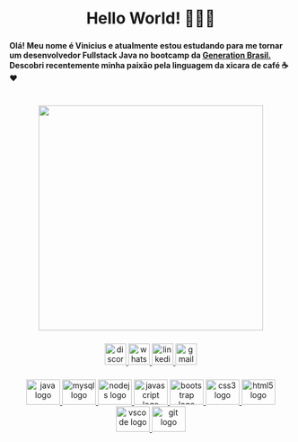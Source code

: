 <h1 align="center">Hello World! ✌🏽✨</h1>

###

<h4 align="left">Olá! Meu nome é Vinicius e atualmente estou estudando para me tornar um desenvolvedor Fullstack Java no bootcamp da <a href="https://brazil.generation.org/"> Generation Brasil.</a> Descobri recentemente minha paixão pela linguagem da xicara de café ☕❤</h4>

###

<br clear="both">

<div align="center">
  <img height="400" src="https://www.careerguide.com/career/wp-content/uploads/2021/05/programming-1.gif"  />
</div>

###



###

<div align="center">
  <a href="https://discord.com/channels/Vinisilvax#5006"><img src="https://img.shields.io/static/v1?message=Discord&logo=discord&label=&color=7289DA&logoColor=white&labelColor=&style=for-the-badge" height="38" alt="discord logo"  />
  <a href="https://wa.me/5511990244686"><img src="https://img.shields.io/static/v1?message=Whatsapp&logo=whatsapp&label=&color=25D366&logoColor=white&labelColor=&style=for-the-badge" height="38" alt="whatsapp logo"  />
  <a href="https://www.linkedin.com/in/vinicius-s-98934a13b/ target="_blank"><img src="https://img.shields.io/static/v1?message=LinkedIn&logo=linkedin&label=&color=0077B5&logoColor=white&labelColor=&style=for-the-badge" height="38" alt="linkedin logo"  />
  <a href = "mailto:vinisilvax3@gmail.com"><img src="https://img.shields.io/static/v1?message=Gmail&logo=gmail&label=&color=D14836&logoColor=white&labelColor=&style=for-the-badge" height="38" alt="gmail logo"  />
</div>

###

<div align="center">
  <img src="https://cdn.jsdelivr.net/gh/devicons/devicon/icons/java/java-original-wordmark.svg" height="45" width="60" alt="java logo"  />
  <img src="https://cdn.jsdelivr.net/gh/devicons/devicon/icons/mysql/mysql-original-wordmark.svg" height="45" width="60" alt="mysql logo"  />
  <img src="https://cdn.jsdelivr.net/gh/devicons/devicon/icons/nodejs/nodejs-plain.svg" height="45" width="60" alt="nodejs logo"  />
  <img src="https://cdn.jsdelivr.net/gh/devicons/devicon/icons/javascript/javascript-plain.svg" height="45" width="60" alt="javascript logo"  />
  <img src="https://cdn.jsdelivr.net/gh/devicons/devicon/icons/bootstrap/bootstrap-plain-wordmark.svg" height="45" width="60" alt="bootstrap logo"  />
  <img src="https://cdn.jsdelivr.net/gh/devicons/devicon/icons/css3/css3-plain-wordmark.svg" height="45" width="60" alt="css3 logo"  />
  <img src="https://cdn.jsdelivr.net/gh/devicons/devicon/icons/html5/html5-plain-wordmark.svg" height="45" width="60" alt="html5 logo"  />
  <img src="https://cdn.jsdelivr.net/gh/devicons/devicon/icons/vscode/vscode-original-wordmark.svg" height="45" width="60" alt="vscode logo"  />
  <img src="https://cdn.jsdelivr.net/gh/devicons/devicon/icons/git/git-plain-wordmark.svg" height="45" width="60" alt="git logo"  />
</div>
                                                                                                                                


                                                                                                                                           
